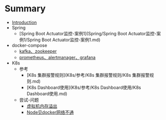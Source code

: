 # Summary

* [Introduction](README.md)
* Spring
    * [Spring Boot Actuator监控-案例1](Spring/Spring Boot Actuator监控-案例1/Spring Boot Actuator监控-案例1.md)
* docker-compose
    * [kafka、zookeeper](docker-compose/kafka、zookeeper/kafka、zookeeper.md)
    * [prometheus、alertmanager、grafana](docker-compose/prometheus、alertmanager、grafana/prometheus、alertmanager、grafana.md)
* K8s
    * 参考
        * [K8s 集群报警规则](K8s/参考/K8s 集群报警规则/K8s 集群报警规则.md)
        * [K8s Dashboard使用](K8s/参考/K8s Dashboard使用/K8s Dashboard使用.md)
    * 尝试-问题
        * [虚拟机内存溢出](K8s/尝试-问题/虚拟机内存溢出.md)
        * [Node见docker网络不通](K8s/尝试-问题/Node见docker网络不通.md)

